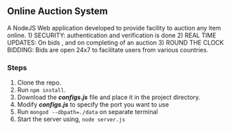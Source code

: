 ## Online Auction System

A NodeJS Web application developed to provide facility to auction any item online.
    1) SECURITY: authentication and verification is done
    2) REAL TIME UPDATES: On bids , and on completing of an auction
    3) ROUND THE CLOCK BIDDING: Bids are open 24x7 to facilitate users from various countries. 
    
    
### Steps
1. Clone the repo.
2. Run `npm install`.
3. Download the **_configs.js_** file and place it in the project directory.
4. Modify **_configs.js_** to specify the port you want to use
5. Run  `mongod --dbpath=./data`  on separate terminal
6. Start the server using,   `node server.js`

